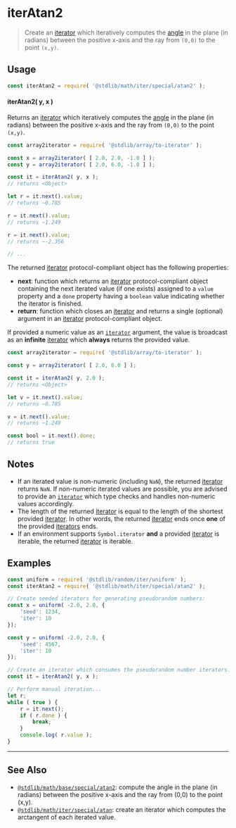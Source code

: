 <!--

@license Apache-2.0

Copyright (c) 2020 The Stdlib Authors.

Licensed under the Apache License, Version 2.0 (the "License");
you may not use this file except in compliance with the License.
You may obtain a copy of the License at

   http://www.apache.org/licenses/LICENSE-2.0

Unless required by applicable law or agreed to in writing, software
distributed under the License is distributed on an "AS IS" BASIS,
WITHOUT WARRANTIES OR CONDITIONS OF ANY KIND, either express or implied.
See the License for the specific language governing permissions and
limitations under the License.

-->

# iterAtan2

> Create an [iterator][mdn-iterator-protocol] which iteratively computes the [angle][@stdlib/math/base/special/atan2] in the plane (in radians) between the positive x-axis and the ray from `(0,0)` to the point `(x,y)`.

<!-- Section to include introductory text. Make sure to keep an empty line after the intro `section` element and another before the `/section` close. -->

<section class="intro">

</section>

<!-- /.intro -->

<!-- Package usage documentation. -->

<section class="usage">

## Usage

```javascript
const iterAtan2 = require( '@stdlib/math/iter/special/atan2' );
```

#### iterAtan2( y, x )

Returns an [iterator][mdn-iterator-protocol] which iteratively computes the [angle][@stdlib/math/base/special/atan2] in the plane (in radians) between the positive x-axis and the ray from `(0,0)` to the point `(x,y)`.

```javascript
const array2iterator = require( '@stdlib/array/to-iterator' );

const x = array2iterator( [ 2.0, 2.0, -1.0 ] );
const y = array2iterator( [ 2.0, 6.0, -1.0 ] );

const it = iterAtan2( y, x );
// returns <Object>

let r = it.next().value;
// returns ~0.785

r = it.next().value;
// returns ~1.249

r = it.next().value;
// returns ~-2.356

// ...
```

The returned [iterator][mdn-iterator-protocol] protocol-compliant object has the following properties:

-   **next**: function which returns an [iterator][mdn-iterator-protocol] protocol-compliant object containing the next iterated value (if one exists) assigned to a `value` property and a `done` property having a `boolean` value indicating whether the iterator is finished.
-   **return**: function which closes an [iterator][mdn-iterator-protocol] and returns a single (optional) argument in an [iterator][mdn-iterator-protocol] protocol-compliant object.

If provided a numeric value as an [`iterator`][mdn-iterator-protocol] argument, the value is broadcast as an **infinite** [iterator][mdn-iterator-protocol] which **always** returns the provided value.

```javascript
const array2iterator = require( '@stdlib/array/to-iterator' );

const y = array2iterator( [ 2.0, 6.0 ] );

const it = iterAtan2( y, 2.0 );
// returns <Object>

let v = it.next().value;
// returns ~0.785

v = it.next().value;
// returns ~1.249

const bool = it.next().done;
// returns true
```

</section>

<!-- /.usage -->

<!-- Package usage notes. Make sure to keep an empty line after the `section` element and another before the `/section` close. -->

<section class="notes">

## Notes

-   If an iterated value is non-numeric (including `NaN`), the returned [iterator][mdn-iterator-protocol] returns `NaN`. If non-numeric iterated values are possible, you are advised to provide an [`iterator`][mdn-iterator-protocol] which type checks and handles non-numeric values accordingly.
-   The length of the returned [iterator][mdn-iterator-protocol] is equal to the length of the shortest provided [iterator][mdn-iterator-protocol]. In other words, the returned [iterator][mdn-iterator-protocol] ends once **one** of the provided [iterators][mdn-iterator-protocol] ends.
-   If an environment supports `Symbol.iterator` **and** a provided [iterator][mdn-iterator-protocol] is iterable, the returned [iterator][mdn-iterator-protocol] is iterable.

</section>

<!-- /.notes -->

<!-- Package usage examples. -->

<section class="examples">

## Examples

<!-- eslint no-undef: "error" -->

```javascript
const uniform = require( '@stdlib/random/iter/uniform' );
const iterAtan2 = require( '@stdlib/math/iter/special/atan2' );

// Create seeded iterators for generating pseudorandom numbers:
const x = uniform( -2.0, 2.0, {
    'seed': 1234,
    'iter': 10
});

const y = uniform( -2.0, 2.0, {
    'seed': 4567,
    'iter': 10
});

// Create an iterator which consumes the pseudorandom number iterators:
const it = iterAtan2( y, x );

// Perform manual iteration...
let r;
while ( true ) {
    r = it.next();
    if ( r.done ) {
        break;
    }
    console.log( r.value );
}
```

</section>

<!-- /.examples -->

<!-- Section to include cited references. If references are included, add a horizontal rule *before* the section. Make sure to keep an empty line after the `section` element and another before the `/section` close. -->

<section class="references">

</section>

<!-- /.references -->

<!-- Section for related `stdlib` packages. Do not manually edit this section, as it is automatically populated. -->

<section class="related">

* * *

## See Also

-   <span class="package-name">[`@stdlib/math/base/special/atan2`][@stdlib/math/base/special/atan2]</span><span class="delimiter">: </span><span class="description">compute the angle in the plane (in radians) between the positive x-axis and the ray from (0,0) to the point (x,y).</span>
-   <span class="package-name">[`@stdlib/math/iter/special/atan`][@stdlib/math/iter/special/atan]</span><span class="delimiter">: </span><span class="description">create an iterator which computes the arctangent of each iterated value.</span>

</section>

<!-- /.related -->

<!-- Section for all links. Make sure to keep an empty line after the `section` element and another before the `/section` close. -->

<section class="links">

[mdn-iterator-protocol]: https://developer.mozilla.org/en-US/docs/Web/JavaScript/Reference/Iteration_protocols#The_iterator_protocol

<!-- <related-links> -->

[@stdlib/math/base/special/atan2]: https://github.com/stdlib-js/stdlib/tree/develop/lib/node_modules/%40stdlib/math/base/special/atan2

[@stdlib/math/iter/special/atan]: https://github.com/stdlib-js/stdlib/tree/develop/lib/node_modules/%40stdlib/math/iter/special/atan

<!-- </related-links> -->

</section>

<!-- /.links -->
